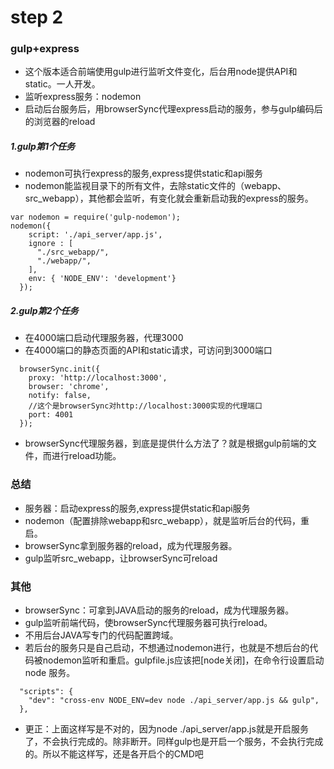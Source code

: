 
# step 2
### gulp+express

* 这个版本适合前端使用gulp进行监听文件变化，后台用node提供API和static。一人开发。
* 监听express服务：nodemon
* 启动后台服务后，用browserSync代理express启动的服务，参与gulp编码后的浏览器的reload

##### 1.gulp第1个任务

* nodemon可执行express的服务,express提供static和api服务
* nodemon能监视目录下的所有文件，去除static文件的（webapp、src_webapp），其他都会监听，有变化就会重新启动我的express的服务。

```
var nodemon = require('gulp-nodemon');
nodemon({
    script: './api_server/app.js',
    ignore : [
      "./src_webapp/",
      "./webapp/",
    ],
    env: { 'NODE_ENV': 'development'}  
  });
```

##### 2.gulp第2个任务

* 在4000端口启动代理服务器，代理3000
* 在4000端口的静态页面的API和static请求，可访问到3000端口

```
  browserSync.init({
    proxy: 'http://localhost:3000',
    browser: 'chrome',
    notify: false,
    //这个是browserSync对http://localhost:3000实现的代理端口
    port: 4001
  });
```

* browserSync代理服务器，到底是提供什么方法了？就是根据gulp前端的文件，而进行reload功能。

### 总结

* 服务器：启动express的服务,express提供static和api服务
* nodemon（配置排除webapp和src_webapp），就是监听后台的代码，重启。
* browserSync拿到服务器的reload，成为代理服务器。
* gulp监听src_webapp，让browserSync可reload

### 其他

* browserSync：可拿到JAVA启动的服务的reload，成为代理服务器。
* gulp监听前端代码，使browserSync代理服务器可执行reload。
* 不用后台JAVA写专门的代码配置跨域。
* 若后台的服务只是自己启动，不想通过nodemon进行，也就是不想后台的代码被nodemon监听和重启。gulpfile.js应该把[node关闭]，在命令行设置启动 node 服务。

```
  "scripts": {
    "dev": "cross-env NODE_ENV=dev node ./api_server/app.js && gulp",
  },
```

* 更正：上面这样写是不对的，因为node ./api_server/app.js就是开启服务了，不会执行完成的。除非断开。同样gulp也是开启一个服务，不会执行完成的。所以不能这样写，还是各开启个的CMD吧

